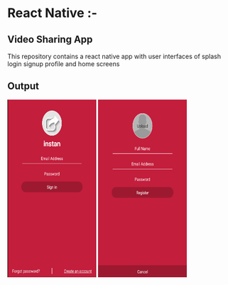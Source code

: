 #  React Native :- 
## Video Sharing App

This repository contains a react native app with user interfaces of splash login signup profile and home screens

## Output

<img src="assets/images/login-screenshot.png" width="200" height="400" /> 
<img src="assets/images/signup-screenshot.png" width="200" height="400" />

